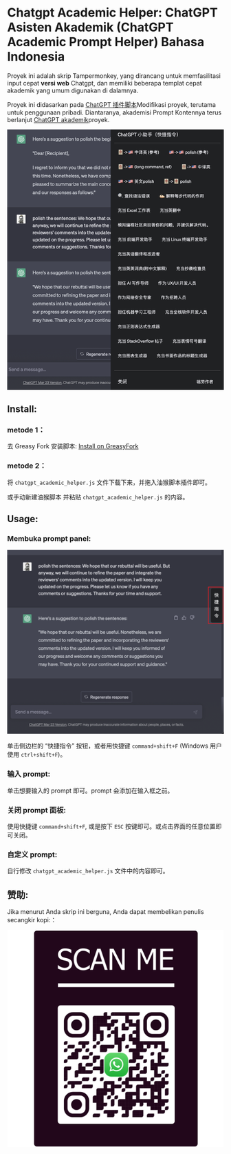 # Chatgpt Academic Helper: ChatGPT Asisten Akademik (ChatGPT Academic Prompt Helper) Bahasa Indonesia

Proyek ini adalah skrip Tampermonkey, yang dirancang untuk memfasilitasi input cepat **versi web** Chatgpt, dan memiliki beberapa templat cepat akademik yang umum digunakan di dalamnya.

Proyek ini didasarkan pada [ChatGPT 插件脚本](https://github.com/winchesHe/chatGPT-prompt-scripts)Modifikasi proyek, terutama untuk penggunaan pribadi. Diantaranya, akademisi Prompt Kontennya terus berlanjut [ChatGPT akademik](https://github.com/binary-husky/chatgpt_academic)proyek.

![功能界面展示](figs/fig2.png)

<!-- <img src=figs/fig2.png alt="功能界面展示" width="500"> -->

## Install:

### metode 1：

去 Greasy Fork 安装脚本: [Install on GreasyFork](https://greasyfork.org/zh-CN/scripts/464480-chatgpt-academic-prompt-helper)

### metode 2：

将 `chatgpt_academic_helper.js` 文件下载下来，并拖入油猴脚本插件即可。

或手动新建油猴脚本 并粘贴 `chatgpt_academic_helper.js` 的内容。

## Usage:

### Membuka prompt panel:

![功能界面展示](figs/fig1.png)

<!-- <img src=figs/fig1.png alt="快捷指令按钮位置" width="500"> -->

单击侧边栏的 “快捷指令” 按钮，或者用快捷键 `command+shift+F` (Windows 用户使用 `ctrl+shift+F`)。

### 输入 prompt:

单击想要输入的 prompt 即可。prompt 会添加在输入框之前。

### 关闭 prompt 面板:

使用快捷键 `command+shift+F`, 或是按下 `ESC` 按键即可。或点击界面的任意位置即可关闭。

### 自定义 prompt:

自行修改 `chatgpt_academic_helper.js` 文件中的内容即可。

## 赞助:

Jika menurut Anda skrip ini berguna, Anda dapat membelikan penulis secangkir kopi:：

![sponsor](/wa-seopedia.tech.png)
